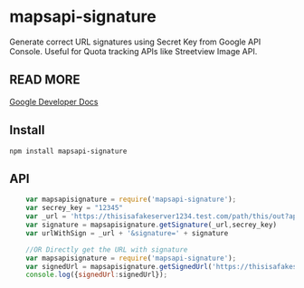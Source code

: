 mapsapi-signature
====================

Generate correct URL signatures using Secret Key from Google API Console.
Useful for Quota tracking APIs like Streetview Image API.

## READ MORE
[Google Developer Docs](https://developers.google.com/maps/documentation/streetview/get-api-key?hl=en_US)

## Install
    npm install mapsapi-signature

## API
```javascript
    var mapsapisignature = require('mapsapi-signature');
    var secrey_key = "12345"
    var _url = 'https://thisisafakeserver1234.test.com/path/this/out?apikey=12345&q=retest';
	var signature = mapsapisignature.getSignature(_url,secrey_key)
	var urlWithSign = _url + '&signature=' + signature

	//OR Directly get the URL with signature
    var mapsapisignature = require('mapsapi-signature');
	var signedUrl = mapsapisignature.getSignedUrl('https://thisisafakeserver1234.test.com/path/this/out?apikey=12345&q=retest','123456')
	console.log({signedUrl:signedUrl});

